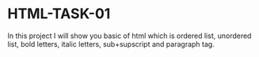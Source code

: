 # HTML-TASK-01
In this project I will show you basic of html which is ordered list, unordered list, bold letters, italic letters, sub+supscript and paragraph tag.
